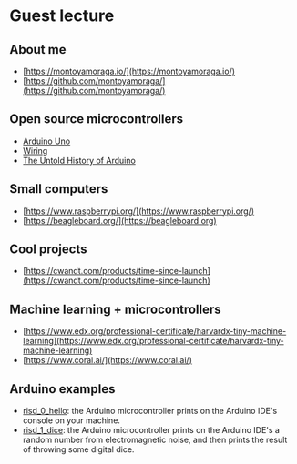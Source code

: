 # Guest lecture

## About me

* [https://montoyamoraga.io/](https://montoyamoraga.io/)
* [https://github.com/montoyamoraga/](https://github.com/montoyamoraga/)

## Open source microcontrollers

* [Arduino Uno](https://en.wikipedia.org/wiki/Arduino_Uno)
* [Wiring](http://wiring.org.co/)
* [The Untold History of Arduino](https://arduinohistory.github.io/)

## Small computers

* [https://www.raspberrypi.org/](https://www.raspberrypi.org/)
* [https://beagleboard.org/](https://beagleboard.org)

## Cool projects

* [https://cwandt.com/products/time-since-launch](https://cwandt.com/products/time-since-launch)

## Machine learning + microcontrollers

* [https://www.edx.org/professional-certificate/harvardx-tiny-machine-learning](https://www.edx.org/professional-certificate/harvardx-tiny-machine-learning)
* [https://www.coral.ai/](https://www.coral.ai/)

## Arduino examples

* [risd_0_hello](./risd_0_hello/): the Arduino microcontroller prints on the Arduino IDE's console on your machine.
* [risd_1_dice](./risd_1_dice/): the Arduino microcontroller prints on the Arduino IDE's a random number from electromagnetic noise, and then prints the result of throwing some digital dice.
